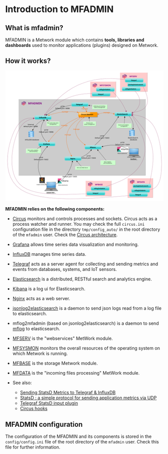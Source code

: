 # Introduction to MFADMIN


## What is mfadmin?

MFADMIN is a Metwork module which contains **tools, libraries and dashboards** used to monitor applications (plugins) designed on Metwork.

## How it works?

![image](../images/overall_architecture.svg)

**MFADMIN relies on the following components:**

- [Circus](https://circus.readthedocs.io/en/latest/) monitors and controls processes and sockets. Circus acts as a process watcher and runner. You may check the full `circus.ini` configuration file in the directory `tmp/config_auto/` in the root directory of the `mfadmin` user. Check the [Circus architecture](https://circus.readthedocs.io/en/latest/design/architecture/).
- [Grafana](http://docs.grafana.org/) allows time series data visualization and monitoring.
- [InfluxDB](https://docs.influxdata.com/influxdb/) manages time series data.
- [Telegraf](https://docs.influxdata.com/telegraf/) acts as a server agent for collecting and sending metrics and events from databases, systems, and IoT sensors.
- [Elasticsearch](https://www.elastic.co/products/elasticsearch) is a distributed, RESTful search and analytics engine.
- [Kibana](https://www.elastic.co/products/kibana) is a log ui for Elasticsearch.
- [Nginx](https://www.nginx.com/) acts as a web server.
- [jsonlog2elasticsearch](https://github.com/metwork-framework/jsonlog2elasticsearch) is a daemon to send json logs read from a log file to elasticsearch.
- mflog2mfadmin (based on jsonlog2elasticsearch) is a daemon to send [mflog](https://github.com/metwork-framework/mflog) to elasticsearch.
- [MFSERV](../../../mfserv/) is the "webservices" MetWork module.
- [MFSYSMON](../../../mfsysmon/) monitors the overall resources of the operating system on which Metwork is running.
- [MFBASE](../../../mfbase/) is the storage Metwork module.
- [MFDATA](../../../mfdata/) is the "incoming files processing" MetWork module.

- See also:
    - [Sending StatsD Metrics to Telegraf & InfluxDB](https://www.influxdata.com/blog/getting-started-with-sending-statsd-metrics-to-telegraf-influxdb/)
    - [StatsD : a simple protocol for sending application metrics via UDP](https://github.com/statsd/statsd)
    - [Telegraf StatsD input plugin](https://github.com/influxdata/telegraf/tree/master/plugins/inputs/statsd)
    - [Circus hooks](../mfadmin_miscellaneous/#27-circus-hooks)

## MFADMIN configuration

The configuration of the MFADMIN and its components is stored in the `config/config.ini` file of the root directory of the `mfadmin` user. Check this file for further information.

<!--
Intentional comment to prevent m2r from generating bad rst statements when the file ends with a block .. xxx ::
-->
